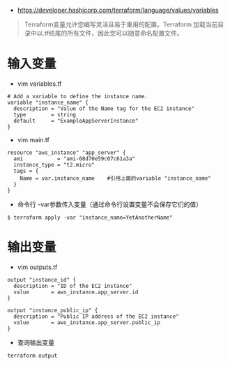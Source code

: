 * https://developer.hashicorp.com/terraform/language/values/variables
>Terraform变量允许您编写灵活且易于重用的配置。Terraform 加载当前目录中以.tf结尾的所有文件，因此您可以随意命名配置文件。

# 输入变量
* vim variables.tf
```
# Add a variable to define the instance name.
variable "instance_name" {
  description = "Value of the Name tag for the EC2 instance"
  type        = string
  default     = "ExampleAppServerInstance"
}
```
* vim main.tf
```
resource "aws_instance" "app_server" {
  ami           = "ami-08d70e59c07c61a3a"
  instance_type = "t2.micro"
  tags = {
    Name = var.instance_name    #引用上面的variable "instance_name"
  }
}
```
* 命令行 -var参数传入变量（通过命令行设置变量不会保存它们的值）
```
$ terraform apply -var "instance_name=YetAnotherName"
```

# 输出变量
* vim outputs.tf
```
output "instance_id" {
  description = "ID of the EC2 instance"
  value       = aws_instance.app_server.id
}

output "instance_public_ip" {
  description = "Public IP address of the EC2 instance"
  value       = aws_instance.app_server.public_ip
}
```
* 查询输出变量
```
terraform output
```